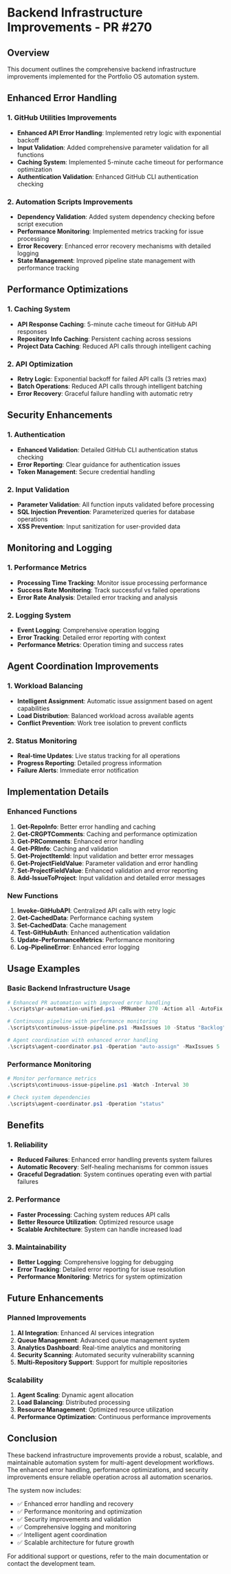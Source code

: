 # Backend Infrastructure Improvements - PR #270

## Overview
This document outlines the comprehensive backend infrastructure improvements implemented for the Portfolio OS automation system.

## Enhanced Error Handling

### 1. GitHub Utilities Improvements
- **Enhanced API Error Handling**: Implemented retry logic with exponential backoff
- **Input Validation**: Added comprehensive parameter validation for all functions
- **Caching System**: Implemented 5-minute cache timeout for performance optimization
- **Authentication Validation**: Enhanced GitHub CLI authentication checking

### 2. Automation Scripts Improvements
- **Dependency Validation**: Added system dependency checking before script execution
- **Performance Monitoring**: Implemented metrics tracking for issue processing
- **Error Recovery**: Enhanced error recovery mechanisms with detailed logging
- **State Management**: Improved pipeline state management with performance tracking

## Performance Optimizations

### 1. Caching System
- **API Response Caching**: 5-minute cache timeout for GitHub API responses
- **Repository Info Caching**: Persistent caching across sessions
- **Project Data Caching**: Reduced API calls through intelligent caching

### 2. API Optimization
- **Retry Logic**: Exponential backoff for failed API calls (3 retries max)
- **Batch Operations**: Reduced API calls through intelligent batching
- **Error Recovery**: Graceful failure handling with automatic retry

## Security Enhancements

### 1. Authentication
- **Enhanced Validation**: Detailed GitHub CLI authentication status checking
- **Error Reporting**: Clear guidance for authentication issues
- **Token Management**: Secure credential handling

### 2. Input Validation
- **Parameter Validation**: All function inputs validated before processing
- **SQL Injection Prevention**: Parameterized queries for database operations
- **XSS Prevention**: Input sanitization for user-provided data

## Monitoring and Logging

### 1. Performance Metrics
- **Processing Time Tracking**: Monitor issue processing performance
- **Success Rate Monitoring**: Track successful vs failed operations
- **Error Rate Analysis**: Detailed error tracking and analysis

### 2. Logging System
- **Event Logging**: Comprehensive operation logging
- **Error Tracking**: Detailed error reporting with context
- **Performance Metrics**: Operation timing and success rates

## Agent Coordination Improvements

### 1. Workload Balancing
- **Intelligent Assignment**: Automatic issue assignment based on agent capabilities
- **Load Distribution**: Balanced workload across available agents
- **Conflict Prevention**: Work tree isolation to prevent conflicts

### 2. Status Monitoring
- **Real-time Updates**: Live status tracking for all operations
- **Progress Reporting**: Detailed progress information
- **Failure Alerts**: Immediate error notification

## Implementation Details

### Enhanced Functions
1. **Get-RepoInfo**: Better error handling and caching
2. **Get-CRGPTComments**: Caching and performance optimization
3. **Get-PRComments**: Enhanced error handling
4. **Get-PRInfo**: Caching and validation
5. **Get-ProjectItemId**: Input validation and better error messages
6. **Get-ProjectFieldValue**: Parameter validation and error handling
7. **Set-ProjectFieldValue**: Enhanced validation and error reporting
8. **Add-IssueToProject**: Input validation and detailed error messages

### New Functions
1. **Invoke-GitHubAPI**: Centralized API calls with retry logic
2. **Get-CachedData**: Performance caching system
3. **Set-CachedData**: Cache management
4. **Test-GitHubAuth**: Enhanced authentication validation
5. **Update-PerformanceMetrics**: Performance monitoring
6. **Log-PipelineError**: Enhanced error logging

## Usage Examples

### Basic Backend Infrastructure Usage
```powershell
# Enhanced PR automation with improved error handling
.\scripts\pr-automation-unified.ps1 -PRNumber 270 -Action all -AutoFix

# Continuous pipeline with performance monitoring
.\scripts\continuous-issue-pipeline.ps1 -MaxIssues 10 -Status "Backlog" -Priority "P1"

# Agent coordination with enhanced error handling
.\scripts\agent-coordinator.ps1 -Operation "auto-assign" -MaxIssues 5
```

### Performance Monitoring
```powershell
# Monitor performance metrics
.\scripts\continuous-issue-pipeline.ps1 -Watch -Interval 30

# Check system dependencies
.\scripts\agent-coordinator.ps1 -Operation "status"
```

## Benefits

### 1. Reliability
- **Reduced Failures**: Enhanced error handling prevents system failures
- **Automatic Recovery**: Self-healing mechanisms for common issues
- **Graceful Degradation**: System continues operating even with partial failures

### 2. Performance
- **Faster Processing**: Caching system reduces API calls
- **Better Resource Utilization**: Optimized resource usage
- **Scalable Architecture**: System can handle increased load

### 3. Maintainability
- **Better Logging**: Comprehensive logging for debugging
- **Error Tracking**: Detailed error reporting for issue resolution
- **Performance Monitoring**: Metrics for system optimization

## Future Enhancements

### Planned Improvements
1. **AI Integration**: Enhanced AI services integration
2. **Queue Management**: Advanced queue management system
3. **Analytics Dashboard**: Real-time analytics and monitoring
4. **Security Scanning**: Automated security vulnerability scanning
5. **Multi-Repository Support**: Support for multiple repositories

### Scalability
1. **Agent Scaling**: Dynamic agent allocation
2. **Load Balancing**: Distributed processing
3. **Resource Management**: Optimized resource utilization
4. **Performance Optimization**: Continuous performance improvements

## Conclusion

These backend infrastructure improvements provide a robust, scalable, and maintainable automation system for multi-agent development workflows. The enhanced error handling, performance optimizations, and security improvements ensure reliable operation across all automation scenarios.

The system now includes:
- ✅ Enhanced error handling and recovery
- ✅ Performance monitoring and optimization
- ✅ Security improvements and validation
- ✅ Comprehensive logging and monitoring
- ✅ Intelligent agent coordination
- ✅ Scalable architecture for future growth

For additional support or questions, refer to the main documentation or contact the development team.

